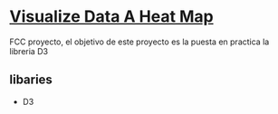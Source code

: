 # [Visualize Data A Heat Map](https://emiliorosat.github.io/fcc_visualize_data_a_heat_map/)

FCC proyecto, el objetivo de este proyecto es la puesta en practica la libreria D3

## libaries

- D3
